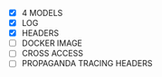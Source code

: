 
- [x] 4 MODELS
- [x] LOG 
- [x] HEADERS
- [ ] DOCKER IMAGE
- [ ] CROSS ACCESS
- [ ] PROPAGANDA TRACING HEADERS
